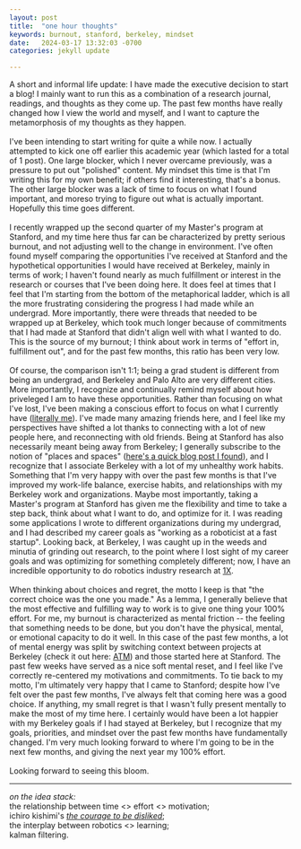 ```yaml
---
layout: post
title:  "one hour thoughts"
keywords: burnout, stanford, berkeley, mindset
date:   2024-03-17 13:32:03 -0700
categories: jekyll update

---
```

A short and informal life update: I have made the executive decision to start a blog! I mainly want to run this as a combination of a research journal, readings, and thoughts as they come up. The past few months have really changed how I view the world and myself, and I want to capture the metamorphosis of my thoughts as they happen. 
\
\
I've been intending to start writing for quite a while now. I actually attempted to kick one off earlier this academic year (which lasted for a total of 1 post). One large blocker, which I never overcame previously, was a pressure to put out "polished" content. My mindset this time is that I'm writing this for my own benefit; if others find it interesting, that's a bonus. The other large blocker was a lack of time to focus on what I found important, and moreso trying to figure out what is actually important. Hopefully this time goes different. 
\
\
I recently wrapped up the second quarter of my Master's program at Stanford, and my time here thus far can be characterized by pretty serious burnout, and not adjusting well to the change in environment. I've often found myself comparing the opportunities I've received at Stanford and the hypothetical opportunities I would have received at Berkeley, mainly in terms of work; I haven't found nearly as much fulfillment or interest in the research or courses that I've been doing here. It does feel at times that I feel that I'm starting from the bottom of the metaphorical ladder, which is all the more frustrating considering the progress I had made while an undergrad. More importantly, there were threads that needed to be wrapped up at Berkeley, which took much longer because of commitments that I had made at Stanford that didn't align well with what I wanted to do. This is the source of my burnout; I think about work in terms of "effort in, fulfillment out", and for the past few months, this ratio has been very low.
\
\
Of course, the comparison isn't 1:1; being a grad student is different from being an undergrad, and Berkeley and Palo Alto are very different cities. More importantly, I recognize and continually remind myself about how priveleged I am to have these opportunities. Rather than focusing on what I've lost, I've been making a conscious effort to focus on what I currently have ([literally me](https://www.reddit.com/r/OnePiece/comments/9czqm4/i_still_have_my_friends_colored_panel/)). I've made many amazing friends here, and I feel like my perspectives have shifted a lot thanks to connecting with a lot of new people here, and reconnecting with old friends. Being at Stanford has also necessarily meant being away from Berkeley; I generally subscribe to the notion of "places and spaces" ([here's a quick blog post I found](https://theculturalcourier.home.blog/2019/02/22/everyday-anthropology-space-vs-place/)), and I recognize that I associate Berkeley with a lot of my unhealthy work habits. Something that I'm very happy with over the past few months is that I've improved my work-life balance, exercise habits, and relationships with my Berkeley work and  organizations. Maybe most importantly, taking a Master's program at Stanford has given me the flexibility and time to take a step back, think about what I want to do, and optimize for it. I was reading some applications I wrote to different organizations during my undergrad, and I had described my career goals as "working as a roboticist at a fast startup". Looking back, at Berkeley, I was caught up in the weeds and minutia of grinding out research, to the point where I lost sight of my career goals and was optimizing for something completely different; now, I have an incredible opportunity to do robotics industry research at [1X](https://www.1x.tech/).
\
\
When thinking about choices and regret, the motto I keep is that "the correct choice was the one you made." As a lemma, I generally believe that the most effective and fulfilling way to work is to give one thing your 100% effort. For me, my burnout is characterized as mental friction -- the feeling that something needs to be done, but you don't have the physical, mental, or emotional capacity to do it well. In this case of the past few months, a lot of mental energy was split by switching context between projects at Berkeley (check it out here: [ATM](https://xingyu-lin.github.io/atm/)) and those started here at Stanford. The past few weeks have served as a nice soft mental reset, and I feel like I've correctly re-centered my motivations and commitments. To tie back to my motto, I'm ultimately very happy that I came to Stanford; despite how I've felt over the past few months, I've always felt that coming here was a good choice. If anything, my small regret is that I wasn't fully present mentally to make the most of my time here. I certainly would have been a lot happier with my Berkeley goals if I had stayed at Berkeley, but I recognize that my goals, priorities, and mindset over the past few months have fundamentally changed. I'm very much looking forward to where I'm going to be in the next few months, and giving the next year my 100% effort.
\
\
Looking forward to seeing this bloom.

___

_on the idea stack:_ \
the relationship between time <> effort <> motivation; \
ichiro kishimi's [_the courage to be disliked_](https://www.goodreads.com/en/book/show/43306206); \
the interplay between robotics <> learning; \
kalman filtering.